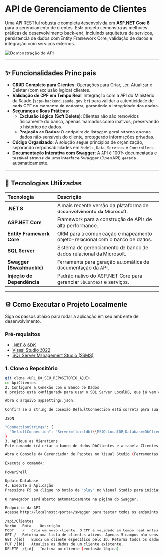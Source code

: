 # API de Gerenciamento de Clientes

Uma API RESTful robusta e completa desenvolvida em **ASP.NET Core 8** para o gerenciamento de clientes. Este projeto demonstra as melhores práticas de desenvolvimento back-end, incluindo arquitetura de serviços, persistência de dados com Entity Framework Core, validação de dados e integração com serviços externos.

![Demonstração da API](https://i.imgur.com/i8dSmJ9.gif)

---

## ✨ Funcionalidades Principais

* **CRUD Completo para Clientes**: Operações para Criar, Ler, Atualizar e Deletar (com exclusão lógica) clientes.
* **Validação de CPF em Tempo Real**: Integração com a API do Ministério da Saúde (`scpa-backend.saude.gov.br`) para validar a autenticidade de cada CPF no momento do cadastro, garantindo a integridade dos dados.
* **Segurança e Boas Práticas**:
    * **Exclusão Lógica (Soft Delete)**: Clientes não são removidos fisicamente do banco, apenas marcados como inativos, preservando o histórico de dados.
    * **Projeção de Dados**: O endpoint de listagem geral retorna apenas dados não-sensíveis do cliente, protegendo informações privadas.
* **Código Organizado**: A solução segue princípios de organização, separando responsabilidades em `Models`, `Data`, `Services` e `Controllers`.
* **Documentação Interativa com Swagger**: A API é 100% documentada e testável através de uma interface Swagger (OpenAPI) gerada automaticamente.

---

## 🚀 Tecnologias Utilizadas

| Tecnologia              | Descrição                                                                        |
| :---------------------- | :------------------------------------------------------------------------------- |
| **.NET 8** | A mais recente versão da plataforma de desenvolvimento da Microsoft.               |
| **ASP.NET Core** | Framework para a construção de APIs de alta performance.                           |
| **Entity Framework Core** | ORM para a comunicação e mapeamento objeto-relacional com o banco de dados.      |
| **SQL Server** | Sistema de gerenciamento de banco de dados relacional da Microsoft.                |
| **Swagger (Swashbuckle)** | Ferramenta para geração automática de documentação da API.                       |
| **Injeção de Dependência** | Padrão nativo do ASP.NET Core para gerenciar `DbContext` e serviços.             |

---

## ⚙️ Como Executar o Projeto Localmente

Siga os passos abaixo para rodar a aplicação em seu ambiente de desenvolvimento.

### Pré-requisitos

* [.NET 8 SDK](https://dotnet.microsoft.com/download/dotnet/8.0)
* [Visual Studio 2022](https://visualstudio.microsoft.com/pt-br/)
* [SQL Server Management Studio (SSMS)](https://learn.microsoft.com/pt-br/sql/ssms/download-sql-server-management-studio-ssms)

### 1. Clone o Repositório

```bash
git clone <URL_DO_SEU_REPOSITORIO_AQUI>
cd ApiClientes
2. Configure a Conexão com o Banco de Dados
O projeto está configurado para usar o SQL Server LocalDB, que já vem com o Visual Studio.

Abra o arquivo appsettings.json.

Confira se a string de conexão DefaultConnection está correta para sua máquina. O padrão é:

JSON

"ConnectionStrings": {
  "DefaultConnection": "Server=(localdb)\\MSSQLLocalDB;Database=DbClientes;Trusted_Connection=True;MultipleActiveResultSets=true"
}
3. Aplique as Migrations
Este comando irá criar o banco de dados DbClientes e a tabela Clientes automaticamente.

Abra o Console do Gerenciador de Pacotes no Visual Studio (Ferramentas > Gerenciador de Pacotes do NuGet > Console do Gerenciador de Pacotes).

Execute o comando:

PowerShell

Update-Database
4. Execute a Aplicação
Pressione F5 ou clique no botão de "play" no Visual Studio para iniciar a API.

O navegador será aberto automaticamente na página do Swagger.

Endpoints da API
Acesse http://localhost:<porta>/swagger para testar todos os endpoints.

/api/Clientes
Verbo	Rota	Descrição
POST	/	Cria um novo cliente. O CPF é validado em tempo real antes da criação.
GET	/	Retorna uma lista de clientes ativos. Apenas 5 campos não-sensíveis são exibidos.
GET	/{id}	Busca um cliente específico pelo ID. Retorna todos os dados do cliente.
PUT	/{id}	Atualiza os dados de um cliente existente.
DELETE	/{id}	Inativa um cliente (exclusão lógica).
